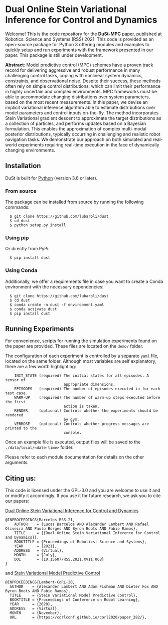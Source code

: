 Dual Online Stein Variational Inference for Control and Dynamics
================================================================

Welcome! This is the code repository for the **DuSt-MPC** paper, published
at Robotics: Science and Systems (RSS) 2021.
This code is provided as an open-source package for Python 3 offering modules
and examples to quickly setup and run experiments with the framework
presented in our paper. This package is still under development.

**Abstract**:
Model predictive control (MPC) schemes have a proven track record for delivering
aggressive and robust performance in many challenging control tasks, coping with
nonlinear system dynamics, constraints, and observational noise. Despite their
success, these methods often rely on simple control distributions, which can
limit their performance in highly uncertain and complex environments. MPC
frameworks must be able to accommodate changing distributions over system
parameters, based on the most recent measurements. In this paper, we devise an
implicit variational inference algorithm able to estimate distributions over
model parameters and control inputs on-the-fly. The method incorporates Stein
Variational gradient descent to approximate the target distributions as a
collection of particles, and performs updates based on a Bayesian formulation.
This enables the approximation of complex multi-modal posterior distributions,
typically occurring in challenging and realistic robot navigation tasks. We
demonstrate our approach on both simulated and real-world experiments requiring
real-time execution in the face of dynamically changing environments.


Installation
------------

DuSt is built for [Python](https://www.python.org/) (version 3.6 or later).

### From source

The package can be installed from source by running the following commands:
```shell
  $ git clone https://github.com/lubaroli/dust
  $ cd dust
  $ python setup.py install
```

### Using pip
Or directly from PyPi:
```shell
  $ pip install dust
```

### Using Conda
Additionally, we offer a requirements file in case you want to create a Conda
environment with the necessary dependencies:
```shell
  $ git clone https://github.com/lubaroli/dust
  $ cd dust
  $ conda create -n dust -f environment.yaml
  $ conda activate dust
  $ pip install dust
```

Running Experiments
-------------------

For convenience, scripts for running the simulation experiments found on the
paper are provided. These files are located on the `demo/` folder.

The configuration of each experiment is controlled by a separate `yaml` file,
located on the same folder. Although most variables are self explanatory, there
are a few worth highlighting:

```
    INIT_STATE (required) The initial states for all episodes. A tensor of
                          appropriate dimensions.
    EPISODES   (required) The number of episodes executed in for each test case.
    WARM-UP    (required) The number of warm-up steps executed before the first
                          action is taken.
    RENDER     (optional) Controls whether the experiments should be rendered
                          by gym.
    VERBOSE    (optional) Controls whether progress messages are printed to the
                          console.
```

Once an example file is executed, output files will be saved to the
`./data/local/<date-time>` folder.

Please refer to each module documentation for details on the other arguments.

Citing us:
----------

This code is licensed under the GPL-3.0 and you are welcome to use it and or
modify it accordingly. If you use it for future research, we ask you to cite
our papers:

[Dual Online Stein Variational Inference for Control and Dynamics](http://www.roboticsproceedings.org/rss17/p068.pdf)
```
@INPROCEEDINGS{Barcelos-RSS-21, 
    AUTHOR    = {Lucas Barcelos AND Alexander Lambert AND Rafael Oliveira AND Paulo Borges AND Byron Boots AND Fabio Ramos}, 
    TITLE     = {{Dual Online Stein Variational Inference for Control and Dynamics}}, 
    BOOKTITLE = {Proceedings of Robotics: Science and Systems}, 
    YEAR      = {2021}, 
    ADDRESS   = {Virtual}, 
    MONTH     = {July}, 
    DOI       = {10.15607/RSS.2021.XVII.068} 
} 
```

and [Stein Variational Model Predictive Control](https://corlconf.github.io/corl2020/paper_282/)

```
@INPROCEEDINGS{Lambert-CoRL-20, 
  AUTHOR    = {Alexander Lambert AND Adam Fishman AND Dieter Fox AND Byron Boots AND Fabio Ramos},
  TITLE     = {Stein Variational Model Predictive Control},
  BOOKTITLE = {Proceedings of Conference on Robot Learning},
  YEAR      = {2020},
  ADDRESS   = {Virtual},
  MONTH     = {November},
  URL       = {https://corlconf.github.io/corl2020/paper_282/},
```
